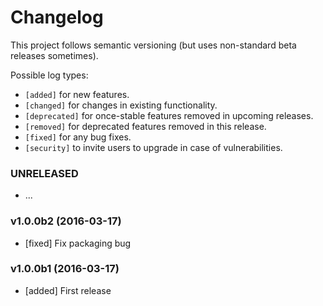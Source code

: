 # Changelog

This project follows semantic versioning (but uses non-standard beta releases
sometimes).

Possible log types:

- `[added]` for new features.
- `[changed]` for changes in existing functionality.
- `[deprecated]` for once-stable features removed in upcoming releases.
- `[removed]` for deprecated features removed in this release.
- `[fixed]` for any bug fixes.
- `[security]` to invite users to upgrade in case of vulnerabilities.


### UNRELEASED

- ...

### v1.0.0b2 (2016-03-17)

- [fixed] Fix packaging bug

### v1.0.0b1 (2016-03-17)

- [added] First release
